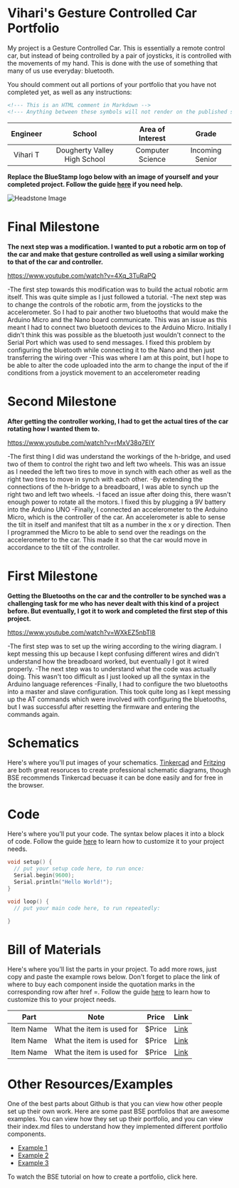 # Vihari's Gesture Controlled Car Portfolio
My project is a Gesture Controlled Car. This is essentially a remote control car, but instead of being controlled by a pair of joysticks, it is controlled with the movements of my hand. This is done with the use of something that many of us use everyday: bluetooth.

You should comment out all portions of your portfolio that you have not completed yet, as well as any instructions:
```HTML 
<!--- This is an HTML comment in Markdown -->
<!--- Anything between these symbols will not render on the published site -->
```

| **Engineer** | **School** | **Area of Interest** | **Grade** |
|:--:|:--:|:--:|:--:|
| Vihari T | Dougherty Valley High School | Computer Science | Incoming Senior

**Replace the BlueStamp logo below with an image of yourself and your completed project. Follow the guide [here](https://tomcam.github.io/least-github-pages/adding-images-github-pages-site.html) if you need help.**

![Headstone Image](logo.svg)
  
# Final Milestone

**The next step was a modification. I wanted to put a robotic arm on top of the car and make that gesture controlled as well using a similar working to that of the car and controller.**

https://www.youtube.com/watch?v=4Xq_3TuRaPQ

-The first step towards this modification was to build the actual robotic arm itself. This was quite simple as I just followed a tutorial.
-The next step was to change the controls of the robotic arm, from the joysticks to the accelerometer. So I had to pair another two bluetooths that would make the Arduino Micro and the Nano board communicate. This was an issue as this meant I had to connect two bluetooth devices to the Arduino Micro. Initially I didn't think this was possible as the bluetooth just wouldn't connect to the Serial Port which was used to send messages. I fixed this problem by configuring the bluetooth while connecting it to the Nano and then just transferring the wiring over
-This was where I am at this point, but I hope to be able to alter the code uploaded into the arm to change the input of the if conditions from a joystick movement to an accelerometer reading



# Second Milestone

**After getting the controller working, I had to get the actual tires of the car rotating how I wanted them to.**

https://www.youtube.com/watch?v=rMxV38q7EIY

-The first thing I did was understand the workings of the h-bridge, and used two of them to control the right two and left two wheels. This was an issue as I needed the left two tires to move in synch with each other as well as the right two tires to move in synch with each other.
-By extending the connections of the h-bridge to a breadboard, I was able to synch up the right two and left two wheels. 
-I faced an issue after doing this, there wasn't enough power to rotate all the motors. I fixed this by plugging a 9V battery into the Arduino UNO
-Finally, I connected an accelerometer to the Arduino Micro, which is the controller of the car. An accelerometer is able to sense the tilt in itself and manifest that tilt as a number in the x or y direction. Then I programmed the Micro to be able to send over the readings on the accelerometer to the car. This made it so that the car would move in accordance to the tilt of the controller.

# First Milestone

**Getting the Bluetooths on the car and the controller to be synched was a challenging task for me who has never dealt with this kind of a project before. But eventually, I got it to work and completed the first step of this project.**

https://www.youtube.com/watch?v=WXkEZ5nbTl8


-The first step was to set up the wiring according to the wiring diagram. I kept messing this up because I kept confusing different wires and didn't understand how the breadboard worked, but eventually I got it wired properly.
-The next step was to understand what the code was actually doing. This wasn't too difficult as I just looked up all the syntax in the Arduino language references
-Finally, I had to configure the two bluetooths into a master and slave configuration. This took quite long as I kept messing up the AT commands which were involved with configuring the bluetooths, but I was successful after resetting the firmware and entering the commands again.

# Schematics 
Here's where you'll put images of your schematics. [Tinkercad](https://www.tinkercad.com/blog/official-guide-to-tinkercad-circuits) and [Fritzing](https://fritzing.org/learning/) are both great resoruces to create professional schematic diagrams, though BSE recommends Tinkercad becuase it can be done easily and for free in the browser. 

# Code
Here's where you'll put your code. The syntax below places it into a block of code. Follow the guide [here]([url](https://www.markdownguide.org/extended-syntax/)) to learn how to customize it to your project needs. 

```c++
void setup() {
  // put your setup code here, to run once:
  Serial.begin(9600);
  Serial.println("Hello World!");
}

void loop() {
  // put your main code here, to run repeatedly:

}
```

# Bill of Materials
Here's where you'll list the parts in your project. To add more rows, just copy and paste the example rows below.
Don't forget to place the link of where to buy each component inside the quotation marks in the corresponding row after href =. Follow the guide [here]([url](https://www.markdownguide.org/extended-syntax/)) to learn how to customize this to your project needs. 

| **Part** | **Note** | **Price** | **Link** |
|:--:|:--:|:--:|:--:|
| Item Name | What the item is used for | $Price | <a href="https://www.amazon.com/Arduino-A000066-ARDUINO-UNO-R3/dp/B008GRTSV6/"> Link </a> |
| Item Name | What the item is used for | $Price | <a href="https://www.amazon.com/Arduino-A000066-ARDUINO-UNO-R3/dp/B008GRTSV6/"> Link </a> |
| Item Name | What the item is used for | $Price | <a href="https://www.amazon.com/Arduino-A000066-ARDUINO-UNO-R3/dp/B008GRTSV6/"> Link </a> |

# Other Resources/Examples
One of the best parts about Github is that you can view how other people set up their own work. Here are some past BSE portfolios that are awesome examples. You can view how they set up their portfolio, and you can view their index.md files to understand how they implemented different portfolio components.
- [Example 1](https://trashytuber.github.io/YimingJiaBlueStamp/)
- [Example 2](https://sviatil0.github.io/Sviatoslav_BSE/)
- [Example 3](https://arneshkumar.github.io/arneshbluestamp/)

To watch the BSE tutorial on how to create a portfolio, click here.
